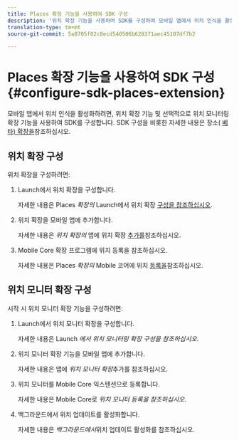 ```yaml
---
title: Places 확장 기능을 사용하여 SDK 구성
description: '위치 확장 기능을 사용하여 SDK를 구성하여 모바일 앱에서 위치 인식을 활성화할 수 있습니다. '
translation-type: tm+mt
source-git-commit: 5a0705f02c8ecd540506b628371aec45107df7b2

---
```



# Places 확장 기능을 사용하여 SDK 구성 {#configure-sdk-places-extension}

모바일 앱에서 위치 인식을 활성화하려면, 위치 확장 기능 및 선택적으로 위치 모니터링 확장 기능을 사용하여 SDK를 구성합니다. SDK 구성을 비롯한 자세한 내용은 장소( [베타) 확장을](/help/places-ext-aep-sdks/places-extension/places-extension.md)참조하십시오.

## 위치 확장 구성

위치 확장을 구성하려면:

1. Launch에서 위치 확장을 구성합니다.

   자세한 내용은 Places *확장의* Launch에서 위치 확장 [구성을 참조하십시오](/help/places-ext-aep-sdks/places-extension/places-extension.md).

1. 위치 확장을 모바일 앱에 추가합니다.

   자세한 내용은 *위치 확장의* 앱에 위치 확장 [추가를](/help/places-ext-aep-sdks/places-extension/places-extension.md)참조하십시오.

1. Mobile Core 확장 프로그램에 위치 등록을 참조하십시오.

   자세한 내용은 Places *확장의* Mobile 코어에 위치 [등록을](/help/places-ext-aep-sdks/places-extension/places-extension.md)참조하십시오.

## 위치 모니터 확장 구성

시작 시 위치 모니터 확장 기능을 구성하려면:

1. Launch에서 위치 모니터 확장을 구성합니다.

   자세한 내용은 Launch *에서 위치 모니터링 확장 구성을 참조하십시오*.

1. 위치 모니터 확장 기능을 모바일 앱에 추가합니다.

   자세한 내용은 앱에 *위치 모니터 확장*&#x200B;추가를 참조하십시오.

1. 위치 모니터를 Mobile Core 익스텐션으로 등록합니다.

   자세한 내용은 Mobile Core로 *위치 모니터 등록을 참조하십시오*.

1. 백그라운드에서 위치 업데이트를 활성화합니다.

   자세한 내용은 *백그라운드에서*&#x200B;위치 업데이트 활성화를 참조하십시오.
